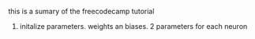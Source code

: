this is a sumary of the freecodecamp tutorial

1. initalize parameters. weights an biases. 2 parameters for each neuron